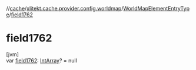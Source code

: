 //[cache](../../../index.md)/[xlitekt.cache.provider.config.worldmap](../index.md)/[WorldMapElementEntryType](index.md)/[field1762](field1762.md)

# field1762

[jvm]\
var [field1762](field1762.md): [IntArray](https://kotlinlang.org/api/latest/jvm/stdlib/kotlin/-int-array/index.html)? = null
